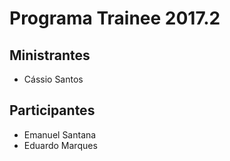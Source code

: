 # Programa Trainee 2017.2

## Ministrantes
- Cássio Santos

## Participantes
- Emanuel Santana
- Eduardo Marques

